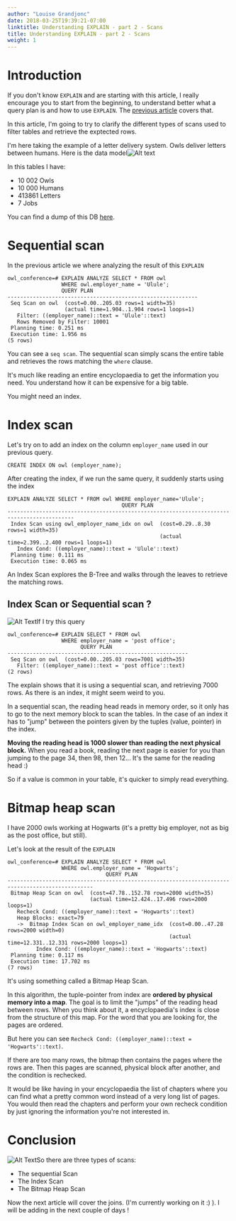 ```yaml
---
author: "Louise Grandjonc"
date: 2018-03-25T19:39:21-07:00
linktitle: Understanding EXPLAIN - part 2 - Scans
title: Understanding EXPLAIN - part 2 - Scans
weight: 1
---
```


# Introduction

If you don't know `EXPLAIN` and are starting with this article, I really encourage you to start from the beginning, to understand better what a query plan is and how to use `EXPLAIN`. The [previous article](/blog/explain]) covers that.

In this article, I'm going to try to clarify the different types of scans used to filter tables and retrieve the exptected rows.

I'm here taking the example of a letter delivery system. Owls deliver letters between humans. Here is the data model![Alt text](/images/explain/UML.png)

In this tables I have:

- 10 002 Owls
- 10 000 Humans
- 413861 Letters
- 7 Jobs

You can find a dump of this DB [here](https://github.com/louiseGrandjonc/owl-conference/tree/master/sql).

# Sequential scan

In the previous article we where analyzing the result of this `EXPLAIN`

```code
owl_conference=# EXPLAIN ANALYZE SELECT * FROM owl
                 WHERE owl.employer_name = 'Ulule';
                 QUERY PLAN
------------------------------------------------------------
 Seq Scan on owl  (cost=0.00..205.03 rows=1 width=35)
                  (actual time=1.904..1.904 rows=1 loops=1)
   Filter: ((employer_name)::text = 'Ulule'::text)
   Rows Removed by Filter: 10001
 Planning time: 0.251 ms
 Execution time: 1.956 ms
(5 rows)
```

You can see a `seq scan`. The sequential scan simply scans the entire table and retrieves the rows matching the `where` clause.

It's much like reading an entire encyclopaedia to get the information you need. You understand how it can be expensive for a big table.

You might need an index.

# Index scan

Let's try on to add an index on the column `employer_name` used in our previous query.

`CREATE INDEX ON owl (employer_name);`

After creating the index, if we run the same query, it suddenly starts using the index

```code
EXPLAIN ANALYZE SELECT * FROM owl WHERE employer_name='Ulule';
                                    QUERY PLAN
-------------------------------------------------------------------------------------------
 Index Scan using owl_employer_name_idx on owl  (cost=0.29..8.30 rows=1 width=35)
                                                (actual time=2.399..2.400 rows=1 loops=1)
   Index Cond: ((employer_name)::text = 'Ulule'::text)
 Planning time: 0.111 ms
 Execution time: 0.065 ms
```

An Index Scan explores the B-Tree and walks through the leaves to retrieve the matching rows.

## Index Scan or Sequential scan ?

![Alt Text](/images/Owls_shazam.png)If I try this query

```code
owl_conference=# EXPLAIN SELECT * FROM owl
                 WHERE employer_name = 'post office';
                       QUERY PLAN
---------------------------------------------------------
 Seq Scan on owl  (cost=0.00..205.03 rows=7001 width=35)
   Filter: ((employer_name)::text = 'post office'::text)
(2 rows)

```

The explain shows that it is using a sequential scan, and retrieving 7000 rows. As there is an index, it might seem weird to you.

In a sequential scan, the reading head reads in memory order, so it only has to go to the next memory block to scan the tables. In the case of an index it has to "jump" between the pointers given by the tuples (value, pointer) in the index.

**Moving the reading head is 1000 slower than reading the next physical block.**
When you read a book, reading the next page is easier for you than jumping to the page 34, then 98, then 12... It's the same for the reading head :)

So if a value is common in your table, it's quicker to simply read everything.

# Bitmap heap scan

I have 2000 owls working at Hogwarts (it's a pretty big employer, not as big as the post office, but still).

Let's look at the result of the `EXPLAIN`

```code
owl_conference=# EXPLAIN ANALYZE SELECT * FROM owl
                 WHERE owl.employer_name = 'Hogwarts';
                               QUERY PLAN
-------------------------------------------------------------------------------------------------
 Bitmap Heap Scan on owl  (cost=47.78..152.78 rows=2000 width=35)
                          (actual time=12.424..17.496 rows=2000 loops=1)
   Recheck Cond: ((employer_name)::text = 'Hogwarts'::text)
   Heap Blocks: exact=79
   ->  Bitmap Index Scan on owl_employer_name_idx  (cost=0.00..47.28 rows=2000 width=0)
                                                   (actual time=12.331..12.331 rows=2000 loops=1)
         Index Cond: ((employer_name)::text = 'Hogwarts'::text)
 Planning time: 0.117 ms
 Execution time: 17.702 ms
(7 rows)
```

It's using something called a Bitmap Heap Scan.

In this algorithm, the tuple-pointer from index are **ordered by physical memory into a map**. The goal is to limit the "jumps" of the reading head between rows.
When you think about it, a encyclopaedia's index is close from the structure of this map. For the word that you are looking for, the pages are ordered.

But here you can see `Recheck Cond: ((employer_name)::text = 'Hogwarts'::text)`.

If there are too many rows, the bitmap then contains the pages where the rows are. Then this pages are scanned, physical block after another, and the condition is rechecked.

It would be like having in your encyclopaedia the list of chapters where you can find what a pretty common word instead of a very long list of pages. You would then read the chapters and perform your own recheck condition by just ignoring the information you're not interested in.


# Conclusion

![Alt Text](/images/Owls_yes!.png)So there are three types of scans:

- The sequential Scan
- The Index Scan
- The Bitmap Heap Scan

Now the next article will cover the joins. (I'm currently working on it :) ). I will be adding in the next couple of days !